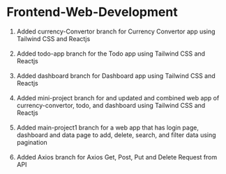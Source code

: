 # Frontend-Web-Development

1. Added currency-Convertor branch for Currency Convertor app using Tailwind CSS and Reactjs <br><br>
2. Added todo-app branch for the Todo app using Tailwind CSS and Reactjs <br><br>
3. Added dashboard branch for Dashboard app using Tailwind CSS and Reactjs <br><br>
4. Added mini-project branch for and updated and combined web app of currency-convertor, todo, and dashboard using Tailwind CSS and Reactjs <br><br>
5. Added main-project1 branch for a web app that has login page, dashboard and data page to add, delete, search, and filter data using pagination <br><br>
6. Added Axios branch for Axios Get, Post, Put and Delete Request from API
